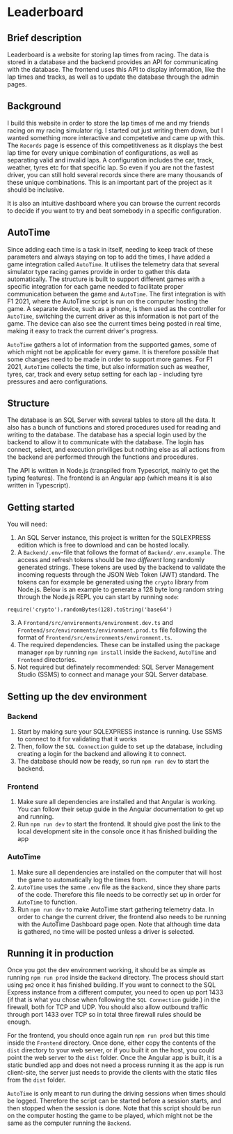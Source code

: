 # Leaderboard
## Brief description
Leaderboard is a website for storing lap times from racing. The data is stored in a database and the backend provides an API for communicating with the database. The frontend uses this API to display information, like the lap times and tracks, as well as to update the database through the admin pages.

## Background
I build this website in order to store the lap times of me and my friends racing on my racing simulator rig. I started out just writing them down, but I wanted something more interactive and competetive and came up with this. The `Records` page is essence of this competitiveness as it displays the best lap time for every unique combination of configurations, as well as separating valid and invalid laps. A configuration includes the car, track, weather, tyres etc for that specific lap. So even if you are not the fastest driver, you can still hold several records since there are many thousands of these unique combinations. This is an important part of the project as it should be inclusive.

It is also an intuitive dashboard where you can browse the current records to decide if you want to try and beat somebody in a specific configuration.

## AutoTime
Since adding each time is a task in itself, needing to keep track of these parameters and always staying on top to add the times, I have added a game integration called `AutoTime`. It utilises the telemetry data that several simulator type racing games provide in order to gather this data automatically. The structure is built to support different games with a specific integration for each game needed to facilitate proper communication between the game and `AutoTime`. The first integration is with F1 2021, where the AutoTime script is run on the computer hosting the game. A separate device, such as a phone, is then used as the controller for `AutoTime`, switching the current driver as this information is not part of the game. The device can also see the current times being posted in real time, making it easy to track the current driver's progress.

`AutoTime` gathers a lot of information from the supported games, some of which might not be applicable for every game. It is therefore possible that some changes need to be made in order to support more games. For F1 2021, `AutoTime` collects the time, but also information such as weather, tyres, car, track and every setup setting for each lap - including tyre pressures and aero configurations.

## Structure
The database is an SQL Server with several tables to store all the data. It also has a bunch of functions and stored procedures used for reading and writing to the database. The database has a special login used by the backend to allow it to communicate with the database. The login has connect, select, and execution priviliges but nothing else as all actions from the backend are performed through the functions and procedures.

The API is written in Node.js (transpiled from Typescript, mainly to get the typing features). The frontend is an Angular app (which means it is also written in Typescript).

## Getting started
You will need:
1. An SQL Server instance, this project is written for the SQLEXPRESS edition which is free to download and can be hosted locally.
2. A `Backend/.env`-file that follows the format of `Backend/.env.example`. The access and refresh tokens should be *two different* long randomly generated strings. These tokens are used by the backend to validate the incoming requests through the JSON Web Token (JWT) standard. The tokens can for example be generated using the `crypto` library from Node.js. Below is an example to generate a 128 byte long random string through the Node.js REPL you can start by running `node`:
```
require('crypto').randomBytes(128).toString('base64')
```
3. A `Frontend/src/environments/environment.dev.ts` and `Frontend/src/environments/environment.prod.ts` file following the format of `Frontend/src/environments/environment.ts`.
4. The required dependencies. These can be installed using the package manager `npm` by running `npm install` inside the `Backend`, `AutoTime` and `Frontend` directories.
5. Not required but definately recommended: SQL Server Management Studio (SSMS) to connect and manage your SQL Server database.

## Setting up the dev environment
### Backend
1. Start by making sure your SQLEXPRESS instance is running. Use SSMS to connect to it for validating that it works
2. Then, follow the `SQL Connection` guide to set up the database, including creating a login for the backend and allowing it to connect.
3. The database should now be ready, so run `npm run dev` to start the backend.

### Frontend
1. Make sure all dependencies are installed and that Angular is working. You can follow their setup guide in the Angular documentation to get up and running.
2. Run `npm run dev` to start the frontend. It should give post the link to the local development site in the console once it has finished building the app

### AutoTime
1. Make sure all dependencies are installed on the computer that will host the game to automatically log the times from.
2. `AutoTime` uses the same `.env` file as the `Backend`, since they share parts of the code. Therefore this file needs to be correctly set up in order for `AutoTime` to function.
3. Run `npm run dev` to make AutoTime start gathering telemetry data. In order to change the current driver, the frontend also needs to be running with the AutoTime Dashboard page open. Note that although time data is gathered, no time will be posted unless a driver is selected.

## Running it in production
Once you got the dev environment working, it should be as simple as running `npm run prod` inside the `Backend` directory. The process should start using `pm2` once it has finished building. If you want to connect to the SQL Express instance from a different computer, you need to open up port 1433 (if that is what you chose when following the `SQL Connection` guide.) in the firewall, both for TCP and UDP. You should also allow outbound traffic through port 1433 over TCP so in total three firewall rules should be enough.

For the frontend, you should once again run `npm run prod` but this time inside the `Frontend` directory. Once done, either copy the contents of the `dist` directory to your web server, or if you built it on the host, you could point the web server to the `dist` folder. Once the Angular app is built, it is a static bundled app and does not need a process running it as the app is run client-site, the server just needs to provide the clients with the static files from the `dist` folder.

`AutoTime` is only meant to run during the driving sessions when times should be logged. Therefore the script can be started before a session starts, and then stopped when the session is done. Note that this script should be run on the computer hosting the game to be played, which might not be the same as the computer running the `Backend`.